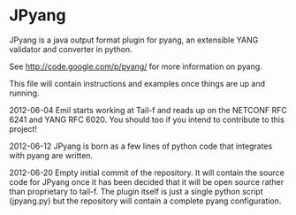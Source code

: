 JPyang
======

JPyang is a java output format plugin for pyang, an extensible YANG validator and converter in python. 

See http://code.google.com/p/pyang/ for more information on pyang.

This file will contain instructions and examples once things are up and running.

2012-06-04
Emil starts working at Tail-f and reads up on the NETCONF RFC 6241 and YANG RFC 6020. You should too if you intend to 
contribute to this project!

2012-06-12
JPyang is born as a few lines of python code that integrates with pyang are written.

2012-06-20
Empty initial commit of the repository. It will contain the source code for JPyang once it has been decided that 
it will be open source rather than proprietary to tail-f. The plugin itself is just a single python script (jpyang.py)
but the repository will contain a complete pyang configuration.
